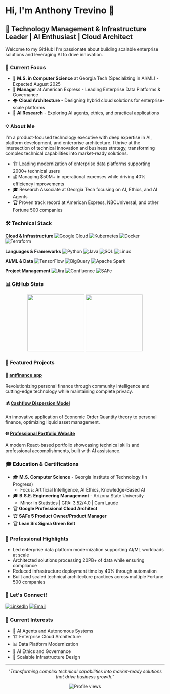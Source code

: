 # Hi, I'm Anthony Trevino 👋

## 🚀 Technology Management & Infrastructure Leader | AI Enthusiast | Cloud Architect

Welcome to my GitHub! I'm passionate about building scalable enterprise solutions and leveraging AI to drive innovation.

### 🎯 Current Focus
- 🤖 **M.S. in Computer Science** at Georgia Tech (Specializing in AI/ML) - Expected August 2025
- 💼 **Manager** at American Express - Leading Enterprise Data Platforms & Governance
- 🌩️ **Cloud Architecture** - Designing hybrid cloud solutions for enterprise-scale platforms
- 🧠 **AI Research** - Exploring AI agents, ethics, and practical applications

### 💡 About Me
I'm a product-focused technology executive with deep expertise in AI, platform development, and enterprise architecture. I thrive at the intersection of technical innovation and business strategy, transforming complex technical capabilities into market-ready solutions.

- 🏗️ Leading modernization of enterprise data platforms supporting 2000+ technical users
- 💰 Managing $50M+ in operational expenses while driving 40% efficiency improvements
- 🎓 Research Associate at Georgia Tech focusing on AI, Ethics, and AI Agents
- 🏆 Proven track record at American Express, NBCUniversal, and other Fortune 500 companies

### 🛠️ Technical Stack

**Cloud & Infrastructure**
![Google Cloud](https://img.shields.io/badge/Google_Cloud-4285F4?style=for-the-badge&logo=google-cloud&logoColor=white)
![Kubernetes](https://img.shields.io/badge/kubernetes-326ce5.svg?&style=for-the-badge&logo=kubernetes&logoColor=white)
![Docker](https://img.shields.io/badge/Docker-2CA5E0?style=for-the-badge&logo=docker&logoColor=white)
![Terraform](https://img.shields.io/badge/Terraform-7B42BC?style=for-the-badge&logo=terraform&logoColor=white)

**Languages & Frameworks**
![Python](https://img.shields.io/badge/Python-FFD43B?style=for-the-badge&logo=python&logoColor=blue)
![Java](https://img.shields.io/badge/Java-ED8B00?style=for-the-badge&logo=java&logoColor=white)
![SQL](https://img.shields.io/badge/SQL-00758F?style=for-the-badge&logo=postgresql&logoColor=white)
![Linux](https://img.shields.io/badge/Linux-FCC624?style=for-the-badge&logo=linux&logoColor=black)

**AI/ML & Data**
![TensorFlow](https://img.shields.io/badge/TensorFlow-FF6F00?style=for-the-badge&logo=tensorflow&logoColor=white)
![BigQuery](https://img.shields.io/badge/BigQuery-669DF6?style=for-the-badge&logo=googlebigquery&logoColor=white)
![Apache Spark](https://img.shields.io/badge/Apache_Spark-FFFFFF?style=for-the-badge&logo=apachespark&logoColor=#E35A16)

**Project Management**
![Jira](https://img.shields.io/badge/Jira-0052CC?style=for-the-badge&logo=Jira&logoColor=white)
![Confluence](https://img.shields.io/badge/Confluence-172B4D?style=for-the-badge&logo=confluence&logoColor=white)
![SAFe](https://img.shields.io/badge/SAFe-0B5394?style=for-the-badge&logoColor=white)

### 📊 GitHub Stats

<div align="center">
  <img height="180em" src="https://github-readme-stats.vercel.app/api?username=trevino293&show_icons=true&theme=tokyonight&include_all_commits=true&count_private=true"/>
  <img height="180em" src="https://github-readme-stats.vercel.app/api/top-langs/?username=trevino293&layout=compact&langs_count=8&theme=tokyonight"/>
</div>

### 🎯 Featured Projects

#### 🐜 [antfinance.app](https://www.antfinance.app/create-account)
Revolutionizing personal finance through community intelligence and cutting-edge technology while maintaining complete privacy.

#### 💰 [Cashflow Dispersion Model](https://github.com/trevino293/CFD/blob/main/CFD.pdf)
An innovative application of Economic Order Quantity theory to personal finance, optimizing liquid asset management.

#### 🌐 [Professional Portfolio Website](https://github.com/trevino293/react-professional-website-ChatGPT)
A modern React-based portfolio showcasing technical skills and professional accomplishments, built with AI assistance.


### 🎓 Education & Certifications

- 🎓 **M.S. Computer Science** - Georgia Institute of Technology (In Progress)
  - Focus: Artificial Intelligence, AI Ethics, Knowledge-Based AI
- 🎓 **B.S.E. Engineering Management** - Arizona State University
  - Minor in Statistics | GPA: 3.52/4.0 | Cum Laude
- 🏆 **Google Professional Cloud Architect**
- 🏆 **SAFe 5 Product Owner/Product Manager**
- 🏆 **Lean Six Sigma Green Belt**

### 🌟 Professional Highlights

- Led enterprise data platform modernization supporting AI/ML workloads at scale
- Architected solutions processing 20PB+ of data while ensuring compliance
- Reduced infrastructure deployment time by 40% through automation
- Built and scaled technical architecture practices across multiple Fortune 500 companies

### 🤝 Let's Connect!

<p align="left">
<a href="https://www.linkedin.com/in/anthony-trevinoo" target="_blank"><img align="center" src="https://img.shields.io/badge/LinkedIn-0077B5?style=for-the-badge&logo=linkedin&logoColor=white" alt="LinkedIn" /></a>
<a href="mailto:trevino293@gmail.com"><img align="center" src="https://img.shields.io/badge/Email-D14836?style=for-the-badge&logo=gmail&logoColor=white" alt="Email" /></a>
</p>

### 💭 Current Interests

- 🤖 AI Agents and Autonomous Systems
- 🏗️ Enterprise Cloud Architecture
- 📊 Data Platform Modernization
- 🔐 AI Ethics and Governance
- 🚀 Scalable Infrastructure Design

---

<p align="center">
  <i>"Transforming complex technical capabilities into market-ready solutions that drive business growth."</i>
</p>

<p align="center">
  <img src="https://komarev.com/ghpvc/?username=trevino293&label=Profile%20views&color=0e75b6&style=flat" alt="Profile views" />
</p>
